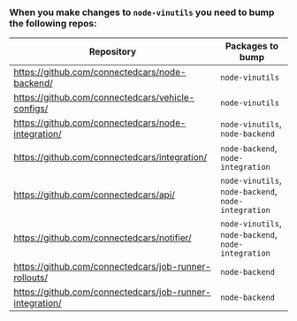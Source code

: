 ### When you make changes to `node-vinutils` you need to bump the following repos:


 | Repository |  Packages to bump |
|---|---|
|  https://github.com/connectedcars/node-backend/ |  `node-vinutils` |
|  https://github.com/connectedcars/vehicle-configs/ |  `node-vinutils` |
|  https://github.com/connectedcars/node-integration/ |  `node-vinutils`, `node-backend`|
|  https://github.com/connectedcars/integration/ |   `node-backend`, `node-integration` |
|  https://github.com/connectedcars/api/ |   `node-vinutils`, `node-backend`, `node-integration` |
|  https://github.com/connectedcars/notifier/ |   `node-vinutils`, `node-backend`, `node-integration` |
|  https://github.com/connectedcars/job-runner-rollouts/ |  `node-backend` |
|  https://github.com/connectedcars/job-runner-integration/ |  `node-backend` |
